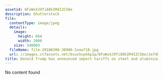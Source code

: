 ```yaml
---
assetid: 6FuWxXJ9fi88kIM4I2CS6e
description: Shutterstock
file:
  contentType: image/jpeg
  details:
    image:
      height: 664
      width: 1000
    size: 546083
  fileName: file-20180308-30986-1now718.jpg
  url: //images.ctfassets.net/bsux5spekp1p/6FuWxXJ9fi88kIM4I2CS6e/2e74bc090d3a662d353b8637af9bff8c/file-20180308-30986-1now718.jpg
title: Donald Trump has announced import tariffs on steel and aluminium.
---
```

No content found